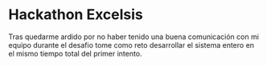 # Hackathon Excelsis

Tras quedarme ardido por no haber tenido una buena comunicación con mi equipo durante el desafio tome como reto
desarrollar el sistema entero en el mismo tiempo total del primer intento.
